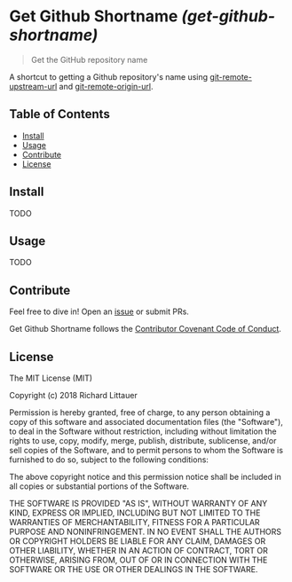 # Get Github Shortname _(get-github-shortname)_

> Get the GitHub repository name

A shortcut to getting a Github repository's name using [git-remote-upstream-url](https://www.npmjs.com/package/git-remote-upstream-url) and [git-remote-origin-url](https://www.npmjs.com/package/git-remote-origin-url).

## Table of Contents
* [Install](#install)
* [Usage](#usage)
* [Contribute](#contribute)
* [License](#license)

## Install
TODO

## Usage
TODO

## Contribute
Feel free to dive in! Open an [issue](https://github.com/RichardLitt/get-github-shortname/issues/new) or submit PRs.

Get Github Shortname follows the [Contributor Covenant Code of Conduct](http://contributor-covenant.org/version/1/3/0/).

## License

The MIT License (MIT)

Copyright (c) 2018 Richard Littauer

Permission is hereby granted, free of charge, to any person obtaining a copy
of this software and associated documentation files (the "Software"), to deal
in the Software without restriction, including without limitation the rights
to use, copy, modify, merge, publish, distribute, sublicense, and/or sell
copies of the Software, and to permit persons to whom the Software is
furnished to do so, subject to the following conditions:

The above copyright notice and this permission notice shall be included in all
copies or substantial portions of the Software.

THE SOFTWARE IS PROVIDED "AS IS", WITHOUT WARRANTY OF ANY KIND, EXPRESS OR
IMPLIED, INCLUDING BUT NOT LIMITED TO THE WARRANTIES OF MERCHANTABILITY,
FITNESS FOR A PARTICULAR PURPOSE AND NONINFRINGEMENT. IN NO EVENT SHALL THE
AUTHORS OR COPYRIGHT HOLDERS BE LIABLE FOR ANY CLAIM, DAMAGES OR OTHER
LIABILITY, WHETHER IN AN ACTION OF CONTRACT, TORT OR OTHERWISE, ARISING FROM,
OUT OF OR IN CONNECTION WITH THE SOFTWARE OR THE USE OR OTHER DEALINGS IN THE
SOFTWARE.

